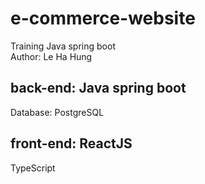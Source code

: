 # e-commerce-website
Training Java spring boot  
Author: Le Ha Hung
## back-end: Java spring boot
Database: PostgreSQL
## front-end: ReactJS
TypeScript
